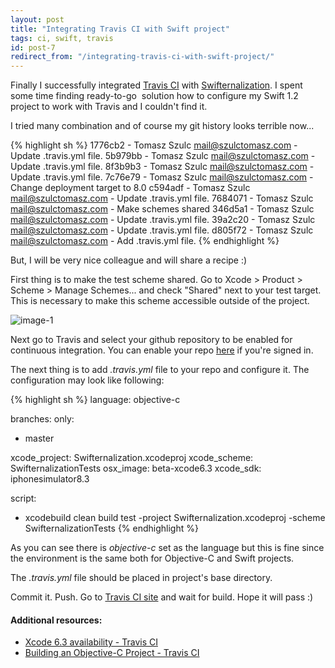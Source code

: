 ```yaml
---
layout: post
title: "Integrating Travis CI with Swift project"
tags: ci, swift, travis
id: post-7
redirect_from: "/integrating-travis-ci-with-swift-project/"
---
```

Finally I successfully integrated [Travis CI][travis] with [Swifternalization][swifternalization]. I spent some time finding ready-to-go 
solution how to configure my Swift 1.2 project to work with Travis and
I couldn't find it.

I tried many combination and of course my git history looks terrible now...

{% highlight sh %}
1776cb2 - Tomasz Szulc <mail@szulctomasz.com> - Update .travis.yml file.
5b979bb - Tomasz Szulc <mail@szulctomasz.com> - Update .travis.yml file.
8f3b9b3 - Tomasz Szulc <mail@szulctomasz.com> - Update .travis.yml file.
7c76e79 - Tomasz Szulc <mail@szulctomasz.com> - Change deployment target to 8.0
c594adf - Tomasz Szulc <mail@szulctomasz.com> - Update .travis.yml file.
7684071 - Tomasz Szulc <mail@szulctomasz.com> - Make schemes shared
346d5a1 - Tomasz Szulc <mail@szulctomasz.com> - Update .travis.yml file.
39a2c20 - Tomasz Szulc <mail@szulctomasz.com> - Update .travis.yml file.
d805f72 - Tomasz Szulc <mail@szulctomasz.com> - Add .travis.yml file.
{% endhighlight %}

But, I will be very nice colleague and will share a recipe :)

First thing is to make the test scheme shared. Go to
Xcode > Product > Scheme > Manage Schemes... and check "Shared" next to your
test target. This is necessary to make this scheme accessible outside of
the project.

![image-1][img-1]

Next go to Travis and select your github repository to be enabled for continuous integration. You can enable your repo [here][travis-profile] if you're signed in.

The next thing is to add *.travis.yml* file to your repo and configure it.
The configuration may look like following:

{% highlight sh %}
language: objective-c

branches:
 only:
 - master

xcode_project: Swifternalization.xcodeproj
xcode_scheme: SwifternalizationTests
osx_image: beta-xcode6.3
xcode_sdk: iphonesimulator8.3

script:
- xcodebuild clean build test -project Swifternalization.xcodeproj -scheme SwifternalizationTests
{% endhighlight %}

As you can see there is *objective-c* set as the language but this is fine
since the environment is the same both for Objective-C and Swift projects.

The *.travis.yml* file should be placed in project's base directory.

Commit it. Push. Go to [Travis CI site][travis] and wait for build.
Hope it will pass :)

#### Additional resources:

- [Xcode 6.3 availability - Travis CI][blog-1]
- [Building an Objective-C Project - Travis CI][travis-2]

[travis]: https://travis-ci.com
[swifternalization]: https://github.com/tomkowz/Swifternalization
[travis-profile]: https://travis-ci.org/profile/
[blog-1]: http://blog.travis-ci.com/2015-05-26-xcode-63-beta-general-availability/
[travis-2]: http://docs.travis-ci.com/user/languages/objective-c/

[img-1]: /uploads/{{page.id}}/1.png
